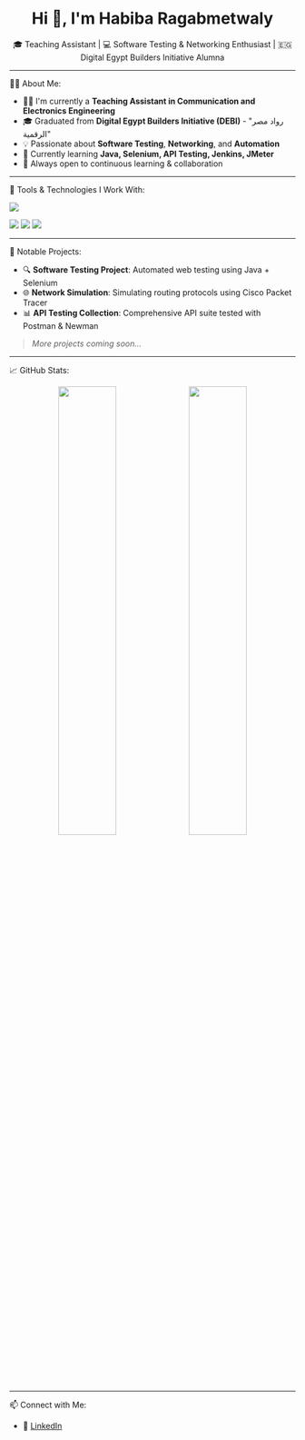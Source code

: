 <h1 align="center">Hi 👋, I'm Habiba Ragabmetwaly</h1>

<p align="center">
🎓 Teaching Assistant | 💻 Software Testing & Networking Enthusiast | 🇪🇬 Digital Egypt Builders Initiative Alumna  
</p>

---

 👩‍🏫 About Me:

- 👩‍🏫 I'm currently a **Teaching Assistant in Communication and Electronics Engineering**
- 🎓 Graduated from **Digital Egypt Builders Initiative (DEBI)** - "رواد مصر الرقمية"
- 💡 Passionate about **Software Testing**, **Networking**, and **Automation**
- 🚀 Currently learning **Java, Selenium, API Testing, Jenkins, JMeter**
- 🌱 Always open to continuous learning & collaboration

---

🧰 Tools & Technologies I Work With:

<p>
  <img src="https://skillicons.dev/icons?i=java,selenium,postman,git,github,linux,vscode" />
</p>

<p>
  <img src="https://img.shields.io/badge/Jenkins-%232C5263?style=for-the-badge&logo=jenkins&logoColor=white" />
  <img src="https://img.shields.io/badge/Apache JMeter-D22128?style=for-the-badge&logo=apachejmeter&logoColor=white" />
  <img src="https://img.shields.io/badge/Networking-007ACC?style=for-the-badge&logo=cisco&logoColor=white" />
</p>

---

📌 Notable Projects:

- 🔍 **Software Testing Project**: Automated web testing using Java + Selenium  
- 🌐 **Network Simulation**: Simulating routing protocols using Cisco Packet Tracer  
- 📊 **API Testing Collection**: Comprehensive API suite tested with Postman & Newman  

> *More projects coming soon...*

---

 📈 GitHub Stats:

<p align="center">
  <img src="https://github-readme-stats.vercel.app/api?username=HabibaRagabmetwaly&show_icons=true&theme=radical" width="45%" />
  <img src="https://github-readme-stats.vercel.app/api/top-langs/?username=HabibaRagabmetwaly&layout=compact&theme=radical" width="45%" />
</p>

---

 📫 Connect with Me:

- 🔗 [LinkedIn](https://www.linkedin.com/in/habiba-ragab-abdelmoneam-221411333?utm_source=share&utm_campaign=share_via&utm_content=profile&utm_medium=android_app)
